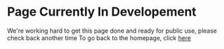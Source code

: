 <h1>Page Currently In Developement</h1>
We're working hard to get this page done and ready for public use, please check back another time
To go back to the homepage, click <a href="https://youthfultvman101.github.io/Home/">here</a>
